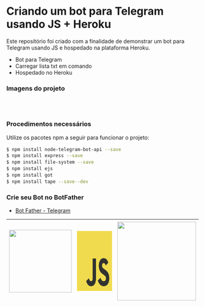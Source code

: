 # Criando um bot para Telegram usando JS + Heroku

Este reposítório foi criado com a finalidade de demonstrar um bot para Telegram usando JS e hospedado na plataforma
Heroku.

- Bot para Telegram
- Carregar lista txt em comando
- Hospedado no Heroku

### Imagens do projeto

<img style="display: block; margin-left: auto; margin-right: auto;" src="https://i.ibb.co/8NdxPbK/bot-telegram.png" alt="" />
<br>
<img style="display: block; margin-left: auto; margin-right: auto;" src="https://i.ibb.co/rHR6dRG/resposta.png" alt="" />
<br>

### Procedimentos necessários

Utilize os pacotes npm a seguir para funcionar o projeto:

```sh
$ npm install node-telegram-bot-api --save
$ npm install express --save
$ npm install file-system --save
$ npm install ejs
$ npm install got
$ npm install tape --save--dev
```

### Crie seu Bot no BotFather

* [Bot Father - Telegram](https://telegram.me/BotFather)

<table style="height: 214px; width: 100%; border-collapse: collapse; margin-left: auto; margin-right: auto;" border="0">
<tbody>
<tr style="height: 214px;">
<td style="width: 33.3333%; height: 214px;"><img style="display: block; margin-left: auto; margin-right: auto;" src="https://upload.wikimedia.org/wikipedia/commons/thumb/8/82/Telegram_logo.svg/600px-Telegram_logo.svg.png" alt="" width="164" height="164" /></td>
<td style="width: 33.3333%; height: 214px;"><img style="display: block; margin-left: auto; margin-right: auto;" src="https://raw.githubusercontent.com/voodootikigod/logo.js/master/js.png" alt="" width="157" height="157" /></td>
<td style="width: 33.3333%; height: 214px;"><img style="display: block; margin-left: auto; margin-right: auto;" src="https://cdn.iconscout.com/icon/free/png-256/heroku-225989.png" alt="" width="206" height="206" /></td>
</tr>
</tbody>
</table>